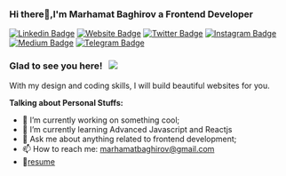 ### Hi there👋,I'm Marhamat Baghirov a Frontend Developer 

[![Linkedin Badge](https://img.shields.io/badge/-LinkedIn-0e76a8?style=flat-square&logo=Linkedin&logoColor=white)](https://www.linkedin.com/in/marhamat-baghirov-a82bb7150/)
[![Website Badge](https://img.shields.io/badge/Website-3b5998?style=flat-square&logo=google-chrome&logoColor=white)](#)
[![Twitter Badge](https://img.shields.io/badge/-Twitter-00acee?style=flat-square&logo=Twitter&logoColor=white)](https://twitter.com/MarhamatBaghir2)
[![Instagram Badge](https://img.shields.io/badge/-Instagram-e4405f?style=flat-square&logo=Instagram&logoColor=white)](https://www.instagram.com/imarhamatbaghirov/)
[![Medium Badge](https://img.shields.io/badge/medium-%2312100E.svg?&style=for-square&logo=medium&logoColor=white)](https://medium.com/@marhamatbaghirov)
[![Telegram Badge](https://img.shields.io/badge/-Telegram-0088cc?style=flat-square&logo=Telegram&logoColor=white)](https://t.me/mermilo)

### Glad to see you here! &nbsp; ![](https://visitor-badge.glitch.me/badge?page_id=Marhamat92.Marhamat92)

With my design and coding skills, I will build beautiful websites for you.

**Talking about Personal Stuffs:**

- 🔭 I’m currently working on something cool;
- 🌱 I’m currently learning Advanced Javascript and Reactjs
- 💬 Ask me about anything related to frontend development;
- 📫 How to reach me: marhamatbaghirov@gmail.com
- 📝[resume]()










